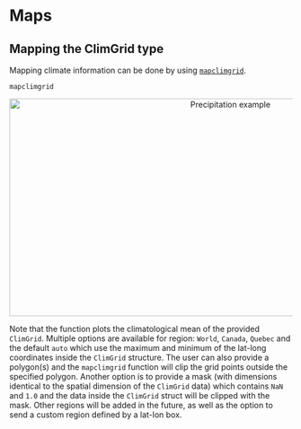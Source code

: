 # Maps

## Mapping the ClimGrid type

Mapping climate information can be done by using [`mapclimgrid`](@ref).

```@docs
mapclimgrid
```

<p align="center">
  <img src="https://cloud.githubusercontent.com/assets/3630311/23712122/e97bd322-03ef-11e7-93da-749c961c4070.png?raw=true" width="771" height="388" alt="Precipitation example"/>
</p>

Note that the function plots the climatological mean of the provided `ClimGrid`. Multiple options are available for region: `World`, `Canada`, `Quebec` and the default `auto` which use the maximum and minimum of the lat-long coordinates inside the `ClimGrid` structure. The user can also provide a polygon(s) and the `mapclimgrid` function will clip the grid points outside the specified polygon. Another option is to provide a mask (with dimensions identical to the spatial dimension of the `ClimGrid` data) which contains `NaN` and `1.0` and the data inside the `ClimGrid` struct will be clipped with the mask. Other regions will be added in the future, as well as the option to send a custom region defined by a lat-lon box.
